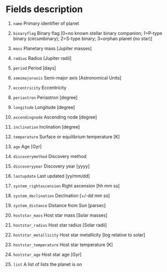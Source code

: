 Fields description
==================

1. `name` Primary identifier of planet

2. `binaryflag` Binary flag [0=no known stellar binary companion; 1=P-type binary (circumbinary); 2=S-type binary; 3=orphan planet (no star)]

3. `mass` Planetary mass [Jupiter masses]

4. `radius` Radius [Jupiter radii]

5. `period` Period [days]

6. `semimajoraxis` Semi-major axis [Astronomical Units]

7. `eccentricity` Eccentricity

8. `periastron` Periastron [degree]

9. `longitude` Longitude [degree]

10. `ascendingnode` Ascending node [degree]

11. `inclination` Inclination [degree]

12. `temperature` Surface or equilibrium temperature [K]

13. `age` Age [Gyr]

14. `discoverymethod` Discovery method

15. `discoveryyear` Discovery year [yyyy]

16. `lastupdate` Last updated [yy/mm/dd]

17. `system_rightascension` Right ascension [hh mm ss]

18. `system_declination` Declination [+/-dd mm ss]

19. `system_distance` Distance from Sun [parsec]

20. `hoststar_mass` Host star mass [Solar masses]

21. `hoststar_radius` Host star radius [Solar radii]

22. `hoststar_metallicity` Host star metallicity [log relative to solar]

23. `hoststar_temperature` Host star temperature [K]

24. `hoststar_age` Host star age [Gyr]

25. `list` A list of lists the planet is on

